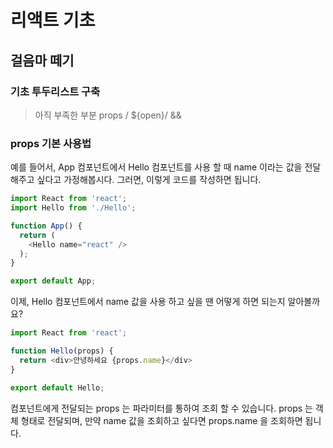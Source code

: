 # 리액트 기초

## 걸음마 떼기

### 기초 투두리스트 구축

> 아직 부족한 부분 props / ${open}/ &&

### props 기본 사용법

예를 들어서, App 컴포넌트에서 Hello 컴포넌트를 사용 할 때 name 이라는 값을 전달해주고 싶다고 가정해봅시다. 그러면, 이렇게 코드를 작성하면 됩니다.

```javaScript
import React from 'react';
import Hello from './Hello';

function App() {
  return (
    <Hello name="react" />
  );
}

export default App;
```

이제, Hello 컴포넌트에서 name 값을 사용 하고 싶을 땐 어떻게 하면 되는지 알아볼까요?

```javaScript
import React from 'react';

function Hello(props) {
  return <div>안녕하세요 {props.name}</div>
}

export default Hello;
```

컴포넌트에게 전달되는 props 는 파라미터를 통하여 조회 할 수 있습니다. props 는 객체 형태로 전달되며, 만약 name 값을 조회하고 싶다면 props.name 을 조회하면 됩니다.
